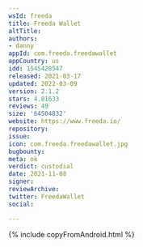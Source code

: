 ```yaml
---
wsId: freeda
title: Freeda Wallet
altTitle: 
authors:
- danny
appId: com.freeda.freedawallet
appCountry: us
idd: 1545428547
released: 2021-03-17
updated: 2022-03-09
version: 2.1.2
stars: 4.81633
reviews: 49
size: '64504832'
website: https://www.freeda.io/
repository: 
issue: 
icon: com.freeda.freedawallet.jpg
bugbounty: 
meta: ok
verdict: custodial
date: 2021-11-08
signer: 
reviewArchive: 
twitter: FreedaWallet
social: 

---
```


{% include copyFromAndroid.html %}
